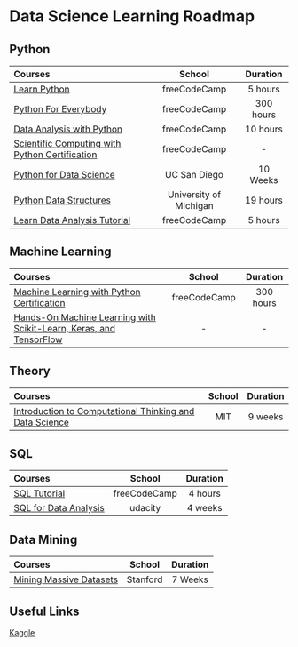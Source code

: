 # Data Science Learning Roadmap  

## Python

Courses | School | Duration 
:-- | :--: | :--: 
[Learn Python](https://www.youtube.com/watch?v=rfscVS0vtbw) | freeCodeCamp | 5 hours 
[Python For Everybody](https://www.freecodecamp.org/learn/scientific-computing-with-python/#python-for-everybody) | freeCodeCamp | 300 hours
[Data Analysis with Python](https://www.youtube.com/watch?v=GPVsHOlRBBI) | freeCodeCamp | 10 hours 
[Scientific Computing with Python Certification](https://www.freecodecamp.org/learn/scientific-computing-with-python/#scientific-computing-with-python-projects) | freeCodeCamp | -
[Python for Data Science](https://www.edx.org/course/python-for-data-science-2?source=aw&awc=6798_1618541934_f6da90b54c776d870c335591ec4bd27b&utm_source=aw&utm_medium=affiliate_partner&utm_content=text-link&utm_term=301045_https%3A%2F%2Fwww.class-central.com%2F) | UC San Diego | 10 Weeks
[Python Data Structures](https://www.coursera.org/learn/python-data?ranMID=40328&ranEAID=SAyYsTvLiGQ&ranSiteID=SAyYsTvLiGQ-F_b2K9L9aVPIHIt6yzo4AQ&siteID=SAyYsTvLiGQ-F_b2K9L9aVPIHIt6yzo4AQ&utm_content=10&utm_medium=partners&utm_source=linkshare&utm_campaign=SAyYsTvLiGQ#syllabus) | University of Michigan | 19 hours
[Learn Data Analysis Tutorial](https://www.youtube.com/watch?v=r-uOLxNrNk8&list=PLWKjhJtqVAblQe2CCWqV4Zy3LY01Z8aF1&index=3) | freeCodeCamp | 5 hours 


## Machine Learning 

Courses | School | Duration 
:-- | :--: | :--: 
[Machine Learning with Python Certification](https://www.freecodecamp.org/learn/machine-learning-with-python/) | freeCodeCamp | 300 hours
[Hands-On Machine Learning with Scikit-Learn, Keras, and TensorFlow](https://www.amazon.com/Hands-Machine-Learning-Scikit-Learn-TensorFlow/dp/1491962291) | - | -


## Theory 

Courses | School | Duration 
:-- | :--: | :--: 
[Introduction to Computational Thinking and Data Science](https://www.edx.org/course/introduction-to-computational-thinking-and-data-4) | MIT | 9 weeks 


## SQL

Courses | School | Duration 
:-- | :--: | :--: 
[SQL Tutorial](https://www.youtube.com/watch?v=HXV3zeQKqGY) | freeCodeCamp | 4 hours
[SQL for Data Analysis](https://www.udacity.com/course/sql-for-data-analysis--ud198?irclickid=zHeTDDR5sxyLRkFwUx0Mo3cXUkES4T1lRwK1xU0&irgwc=1&utm_source=affiliate&utm_medium=&aff=259799&utm_term=&utm_campaign=_gtc_www_classcentral_com_&utm_content=&adid=788805) | udacity | 4 weeks


## Data Mining 

Courses | School | Duration 
:-- | :--: | :--: 
[Mining Massive Datasets](https://www.edx.org/course/mining-massive-datasets) | Stanford | 7 Weeks 

## Useful Links

[Kaggle](https://www.kaggle.com/)

